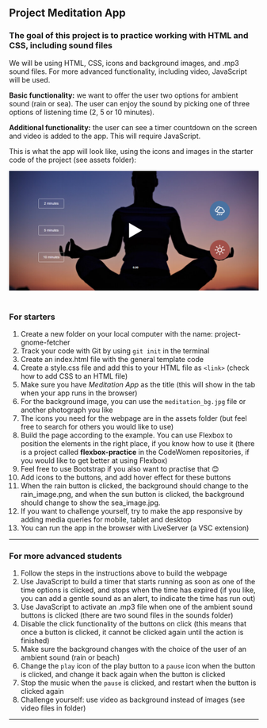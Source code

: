 ## Project Meditation App

### The goal of this project is to practice working with HTML and CSS, including sound files

We will be using HTML, CSS, icons and background images, and .mp3 sound files. For more advanced functionality, including video, JavaScript will be used.

**Basic functionality:** we want to offer the user two options for ambient sound (rain or sea). The user can enjoy the sound by picking one of three options of listening time (2, 5 or 10 minutes).

**Additional functionality:** the user can see a timer countdown on the screen and video is added to the app. This will require JavaScript.

This is what the app will look like, using the icons and images in the starter code of the project (see assets folder):  

<img src="/meditation_screenshot.png" width="600" /> 

### For starters

1. Create a new folder on your local computer with the name: project-gnome-fetcher
1. Track your code with Git by using `git init` in the terminal
1. Create an index.html file with the general template code
1. Create a style.css file and add this to your HTML file as `<link>` (check how to add CSS to an HTML file)
1. Make sure you have *Meditation App* as the title (this will show in the tab when your app runs in the browser)
1. For the background image, you can use the `meditation_bg.jpg` file or another photograph you like
1. The icons you need for the webpage are in the assets folder (but feel free to search for others you would like to use)
1. Build the page according to the example. You can use Flexbox to position the elements in the right place, if you know how to use it (there is a project called **flexbox-practice** in the CodeWomen repositories, if you would like to get better at using Flexbox)
1. Feel free to use Bootstrap if you also want to practise that 😊
1. Add icons to the buttons, and add hover effect for these buttons
1. When the rain button is clicked, the background should change to the rain_image.png, and when the sun button is clicked, the background should change to show the sea_image.jpg. 
1. If you want to challenge yourself, try to make the app responsive by adding media queries for mobile, tablet and desktop
1. You can run the app in the browser with LiveServer (a VSC extension)

---

### For more advanced students

1. Follow the steps in the instructions above to build the webpage
1. Use JavaScript to build a timer that starts running as soon as one of the time options is clicked, and stops when the time has expired (if you like, you can add a gentle sound as an alert, to indicate the time has run out)
1. Use JavaScript to activate an .mp3 file when one of the ambient sound buttons is clicked (there are two sound files in the sounds folder)
1. Disable the click functionality of the buttons on click (this means that once a button is clicked, it cannot be clicked again until the action is finished)
1. Make sure the background changes with the choice of the user of an ambient sound (rain or beach)
1. Change the `play` icon of the play button to a `pause` icon when the button is clicked, and change it back again when the button is clicked
1. Stop the music when the `pause` is clicked, and restart when the button is clicked again
1. Challenge yourself: use video as background instead of images (see video files in folder)

---
